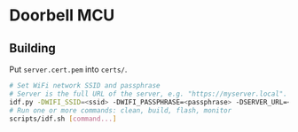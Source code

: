 # Doorbell MCU

## Building

Put `server.cert.pem` into `certs/`.

```sh
# Set WiFi network SSID and passphrase
# Server is the full URL of the server, e.g. "https://myserver.local".
idf.py -DWIFI_SSID=<ssid> -DWIFI_PASSPHRASE=<passphrase> -DSERVER_URL=<server> reconfigure
# Run one or more commands: clean, build, flash, monitor
scripts/idf.sh [command...]
```
